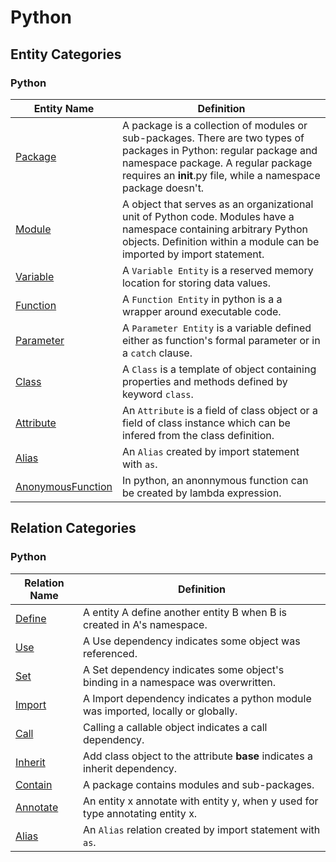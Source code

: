 # Python

## Entity Categories

### Python

| Entity Name                  | Definition                                                                                                                                               |
|------------------------------|----------------------------------------------------------------------------------------------------------------------------------------------------------|
| [Package](entity/package.md) | A package is a collection of modules or sub-packages. There are two types of packages in Python: regular package and namespace package. A regular package requires an __init__.py file, while a namespace package doesn't. |
| [Module](entity/Module.md) | A object that serves as an organizational unit of Python code. Modules have a namespace containing arbitrary Python objects. Definition within a module can be imported by import statement.|
| [Variable](entity/Variable.md)   | A `Variable Entity` is a reserved memory location for storing data values.|
| [Function](entity/Function.md)   | A `Function Entity` in python is a a wrapper around executable code.|
| [Parameter](entity/parameter.md) | A `Parameter Entity` is a variable defined either as function's formal parameter or in a `catch` clause. |
| [Class](entity/class.md)| A `Class` is a template of object containing properties and methods defined by keyword `class`.                           |
| [Attribute](entity/Attribute.md) |An `Attribute` is a field of class object or a field of class instance which can be infered from the class definition. |
| [Alias](entity/Alias.md) | An `Alias` created by import statement with `as`. |
| [AnonymousFunction](entity/AnonymousFunction.md)   | In python, an anonnymous function can be created by lambda expression.|

## Relation Categories

### Python

| Relation Name                      | Definition |
|-|-|
| [Define](relation/Define.md)           | A entity A define another entity B when B is created in A's namespace. |
| [Use](relation/Use.md) | A Use dependency indicates some object was referenced.  |
|[Set](relation/Set.md) |  A Set dependency indicates some object's binding in a namespace was overwritten.|
| [Import](relation/Import.md)     | A Import dependency indicates a python module was imported, locally or globally.|
| [Call](relation/Call.md)         | Calling a callable object indicates a call dependency. |
| [Inherit](relation/Inherit.md)| Add class object to the attribute __base__ indicates a inherit dependency.|
| [Contain](relation/Contain.md)| A package contains modules and sub-packages.|
| [Annotate](relation/Annotate.md)| An entity x annotate with entity y, when y used for type annotating entity x.|
| [Alias](relation/Alias.md)| An `Alias` relation created by import statement with `as`. |
